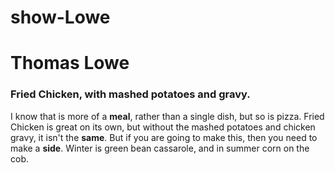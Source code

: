 # show-Lowe
# Thomas Lowe
### Fried Chicken, with mashed potatoes and gravy.
I know that is more of a **meal**, rather than a single dish, but so is pizza. Fried Chicken is great on its own, but without the mashed potatoes and chicken gravy, it isn't the __same__. But if you are going to make this, then you need to make a **side**. Winter is green bean cassarole, and in summer corn on the cob.


